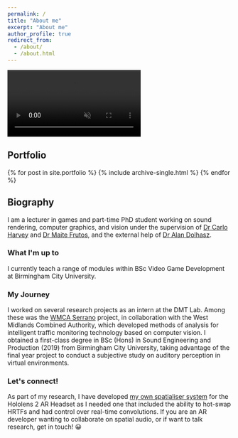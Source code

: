```yaml
---
permalink: /
title: "About me"
excerpt: "About me"
author_profile: true
redirect_from: 
  - /about/
  - /about.html
---
```


<!-- Use it like any other HTML element -->

<div class="video-container">
  <video controls loading="lazy" autoplay muted>
    <source src="assets/video/sizzle.mp4" type="video/mp4">
    Your browser does not support the video tag.
  </video>
</div>

## Portfolio

{% for post in site.portfolio %}
  {% include archive-single.html %}
{% endfor %}

## Biography
I am a lecturer in games and part-time PhD student working on sound rendering, computer graphics, and vision under the supervision of [Dr Carlo Harvey](https://www.bcu.ac.uk/computing/about-us/our-staff/carlo-harvey) and [Dr Maite Frutos](https://www.bcu.ac.uk/computing/about-us/our-staff/dr-maite-frutos-pascual), and the external help of [Dr Alan Dolhasz](https://www.linkedin.com/in/dolhasz/?originalSubdomain=uk).

### What I'm up to
I currently teach a range of modules within BSc Video Game Development at Birmingham City University. 

### My Journey
I worked on several research projects as an intern at the DMT Lab. Among these was the [WMCA Serrano](https://www.bcu.ac.uk/computing/research/digital-media-technology/research-projects/a-vision-based-system-for-road-traffic-monitoring) project, in collaboration with the West Midlands Combined Authority, which developed methods of analysis for intelligent traffic monitoring technology based on computer vision. I obtained a first-class degree in BSc (Hons) in Sound Engineering and Production (2019) from Birmingham City University, taking advantage of the final year project to conduct a subjective study on auditory perception in virtual environments.

### Let's connect!
As part of my research, I have developed [my own spatialiser system](https://github.com/MattXV/DSPToolbox) for the Hololens 2 AR Headset as I needed one that included the ability to hot-swap HRTFs and had control over real-time convolutions. If you are an AR developer wanting to collaborate on spatial audio, or if want to talk research, get in touch! &#128512;

